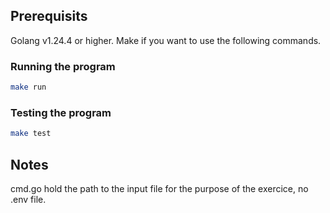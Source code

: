 ## Prerequisits

Golang v1.24.4 or higher.
Make if you want to use the following commands.

### Running the program
```bash
make run
```

### Testing the program
```bash
make test
```

## Notes
cmd.go hold the path to the input file for the purpose of the exercice, no .env file.